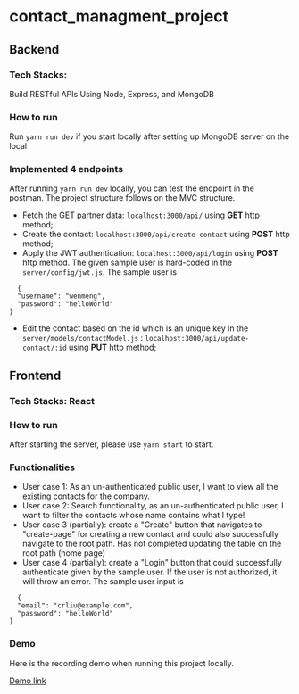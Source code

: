 # contact_managment_project

## Backend

### Tech Stacks:

Build RESTful APIs Using Node, Express, and MongoDB

### How to run

Run `yarn run dev` if you start locally after setting up MongoDB server on the local

### Implemented 4 endpoints

After running `yarn run dev` locally, you can test the endpoint in the postman. The project structure follows on the MVC structure.

- Fetch the GET partner data: `localhost:3000/api/` using **GET** http method;
- Create the contact: `localhost:3000/api/create-contact` using **POST** http method;
- Apply the JWT authentication: `localhost:3000/api/login` using **POST** http method. The given sample user is hard-coded in the `server/config/jwt.js`. The sample user is
```
  {
  "username": "wenmeng",
  "password": "helloWorld"
}
```
- Edit the contact based on the id which is an unique key in the `server/models/contactModel.js` : `localhost:3000/api/update-contact/:id` using **PUT** http method;

## Frontend

### Tech Stacks: React

### How to run
After starting the server, please use `yarn start` to start. 

### Functionalities

- User case 1: As an un-authenticated public user, I want to view all the existing contacts for the company.
- User case 2: Search functionality, as an un-authenticated public user, I want to filter the contacts whose name contains what I type!
- User case 3 (partially): create a "Create" button that navigates to "create-page" for creating a new contact and could also successfully navigate to the root path. Has not completed updating the table on the root path (home page)
- User case 4 (partially): create a "Login" button that could successfully authenticate given by the sample user. If the user is not authorized, it will throw an error. The sample user input is
```
  {
  "email": "crliu@example.com",
  "password": "helloWorld"
}
```
### Demo
Here is the recording demo when running this project locally. 

[Demo link](https://youtu.be/2bQeQT38v20)

